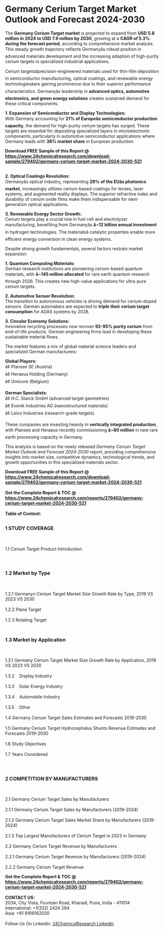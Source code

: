 <h1>Germany Cerium Target Market Outlook and Forecast 2024-2030</h1><p>The <strong>Germany Cerium Target market</strong> is projected to expand from <strong>USD 5.8 million in 2024 to USD 7.9 million by 2030</strong>, growing at a <strong>CAGR of 5.3% during the forecast period</strong>, according to comprehensive market analysis. This steady growth trajectory reflects Germanyâs robust position in advanced materials development and the increasing adoption of high-purity cerium targets in specialized industrial applications.</p><p>Cerium targetsâprecision-engineered materials used for thin-film deposition in semiconductor manufacturing, optical coatings, and renewable energy technologiesâare gaining prominence due to their superior performance characteristics. Germanyâs leadership in <strong>advanced optics, automotive electronics, and green energy solutions</strong> creates sustained demand for these critical components.</p><p><strong>1. Expansion of Semiconductor and Display Technologies:</strong><br>
With Germany accounting for <strong>21% of Europeâs semiconductor production capacity</strong>, the demand for high-purity cerium targets has surged. These targets are essential for depositing specialized layers in microelectronic components, particularly in automotive semiconductor applications where Germany leads with <strong>38% market share</strong> in European production.</p><div><b>Download FREE Sample of this Report @ 
            <a href="https://www.24chemicalresearch.com/download-sample/279402/germany-cerium-target-market-2024-2030-521">
            https://www.24chemicalresearch.com/download-sample/279402/germany-cerium-target-market-2024-2030-521</a></b></div><br><p><strong>2. Optical Coatings Revolution:</strong><br>
Germanyâs optical industry, representing <strong>29% of the EUâs photonics market</strong>, increasingly utilizes cerium-based coatings for lenses, laser systems, and augmented reality displays. The superior refractive index and durability of cerium oxide films make them indispensable for next-generation optical applications.</p><p><strong>3. Renewable Energy Sector Growth:</strong><br>
Cerium targets play a crucial role in fuel cell and electrolyzer manufacturing, benefiting from Germanyâs <strong>â¬12 billion annual investment</strong> in hydrogen technologies. The materialsâ catalytic properties enable more efficient energy conversion in clean energy systems.</p><p>Despite strong growth fundamentals, several factors restrain market expansion:</p><p><strong>1. Quantum Computing Materials:</strong><br>
German research institutions are pioneering cerium-based quantum materials, with <strong>â¬145 million allocated</strong> for rare earth quantum research through 2026. This creates new high-value applications for ultra-pure cerium targets.</p><p><strong>2. Automotive Sensor Revolution:</strong><br>
The transition to autonomous vehicles is driving demand for cerium-doped sensors. German automakers are expected to <strong>triple their cerium target consumption</strong> for ADAS systems by 2028.</p><p><strong>3. Circular Economy Solutions:</strong><br>
Innovative recycling processes now recover <strong>92-95% purity cerium</strong> from end-of-life products. German engineering firms lead in developing these sustainable material flows.</p><p>The market features a mix of global material science leaders and specialized German manufacturers:</p><p><strong>Global Players:</strong><br>
â¢ Plansee SE (Austria)<br>
â¢ Heraeus Holding (Germany)<br>
â¢ Umicore (Belgium)</p><p><strong>German Specialists:</strong><br>
â¢ H.C. Starck GmbH (advanced target geometries)<br>
â¢ Evonik Industries AG (nanostructured materials)<br>
â¢ Leico Industries (research-grade targets)</p><p>These companies are investing heavily in <strong>vertically integrated production</strong>, with Plansee and Heraeus recently commissioning <strong>â¬80 million</strong> in new rare earth processing capacity in Germany.</p><p>This analysis is based on the newly released <em>Germany Cerium Target Market Outlook and Forecast 2024-2030</em> report, providing comprehensive insights into market size, competitive dynamics, technological trends, and growth opportunities in this specialized materials sector.</p><div><b>Download FREE Sample of this Report @ 
            <a href="https://www.24chemicalresearch.com/download-sample/279402/germany-cerium-target-market-2024-2030-521">
            https://www.24chemicalresearch.com/download-sample/279402/germany-cerium-target-market-2024-2030-521</a></b></div><br><div><b>Get the Complete Report & TOC @ 
            <a href="https://www.24chemicalresearch.com/reports/279402/germany-cerium-target-market-2024-2030-521">
            https://www.24chemicalresearch.com/reports/279402/germany-cerium-target-market-2024-2030-521</a></b></div><br>
            <b>Table of Content:</b><p><h2><span style="font-size:16px"><strong>1 STUDY COVERAGE</strong></span></h2><br />
<p>1.1 Cerium Target Product Introduction</p><br />
<h2><span style="font-size:16px"><strong>1.2 Market by Type</strong></span></h2><br />
<p>1.2.1 Germanyn Cerium Target Market Size Growth Rate by Type, 2019 VS 2023 VS 2030<br /><br />
1.2.2 Plane Target&nbsp;&nbsp; &nbsp;<br /><br />
1.2.3 Rotating Target<br /><br />
<h2><span style="font-size:16px"><strong>1.3 Market by Application</strong></span></h2><br />
<p>1.3.1 Germany Cerium Target Market Size Growth Rate by Application, 2019 VS 2023 VS 2030<br /><br />
1.3.2&nbsp;&nbsp; &nbsp;Display Industry<br /><br />
1.3.3&nbsp;&nbsp; &nbsp;Solar Energy Industry<br /><br />
1.3.4&nbsp;&nbsp; &nbsp;Automobile Industry<br /><br />
1.3.5&nbsp;&nbsp; &nbsp;Other<br /><br />
1.4 Germany Cerium Target Sales Estimates and Forecasts 2019-2030<br /><br />
1.5 Germany Cerium Target Hydrocephalus Shunts Revenue Estimates and Forecasts 2019-2030<br /><br />
1.6 Study Objectives<br /><br />
1.7 Years Considered</p><br />
<h2><span style="font-size:16px"><strong>2 COMPETITION BY MANUFACTURERS</strong></span></h2><br />
<p>2.1 Germany Cerium Target Sales by Manufacturers<br /><br />
2.1.1 Germany Cerium Target Sales by Manufacturers (2019-2024)<br /><br />
2.1.2 Germany Cerium Target Sales Market Share by Manufacturers (2019-2024)<br /><br />
2.1.3 Top Largest Manufacturers of Cerium Target in 2023 in Germany<br /><br />
2.2 Germany Cerium Target Revenue by Manufacturers<br /><br />
2.2.1 Germany Cerium Target Revenue by Manufacturers (2019-2024)<br /><br />
2.2.2 Germany Cerium Target Revenue </p><div><b>Get the Complete Report & TOC @ 
            <a href="https://www.24chemicalresearch.com/reports/279402/germany-cerium-target-market-2024-2030-521">
            https://www.24chemicalresearch.com/reports/279402/germany-cerium-target-market-2024-2030-521</a></b></div><br><b>CONTACT US:</b><br>
            203A, City Vista, Fountain Road, Kharadi, Pune, India - 411014<br>
            International: +1(332) 2424 294<br>
            Asia: +91 9169162030 <br><br>
            Follow Us On LinkedIn: <a href="https://www.linkedin.com/company/24chemicalresearch/">24ChemicalResearch LinkedIn</a>